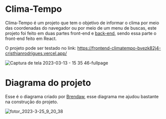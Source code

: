 # Clima-Tempo

Clima-Tempo é um projeto que tem o objetivo de informar o clima por meio das coordenadas do navegador ou por meio de um menu de buscas, este projeto foi feito em duas partes front-end e [back-end](https://github.com/cristhianrodrigues/backend-climatempo), sendo essa parte o front-end feito em React.


O projeto pode ser testado no link: https://frontend-climatempo-bvezk82j4-cristhianrodrigues.vercel.app/

![Captura de tela 2023-03-13 - 15 35 46-fullpage](https://user-images.githubusercontent.com/49444405/227718105-a0c8f39d-ed37-4960-86c6-1754a668054c.png)

# Diagrama do projeto
Esse é o diagrama criado por [Brendaw](https://github.com/brendaw), esse diagrama me ajudou bastante na construção do projeto.

![fotor_2023-3-25_9_20_38](https://user-images.githubusercontent.com/49444405/227717062-3125c569-66fe-48a5-9d18-9e720ba10479.jpg)
